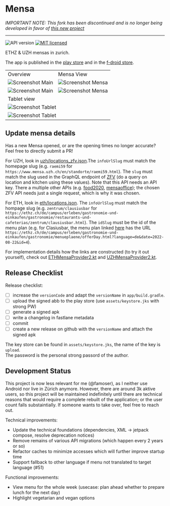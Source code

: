 # Mensa

*IMPORTANT NOTE: This fork has been discontinued and is no longer being developed in favor of [this new project](https://github.com/fflopsi/mensa-zh)*

---

![API version](https://img.shields.io/badge/API-21-green.svg)
[![MIT licensed](https://img.shields.io/badge/license-MIT-blue.svg)](./LICENSE) 

ETHZ & UZH mensas in zurich.

The app is published in the [play store](https://play.google.com/store/apps/details?id=ch.famoser.mensa&hl=de_CH) and in the [f-droid store](https://f-droid.org/en/packages/ch.famoser.mensa/).

<table>
    <tbody>
        <tr>
            <td>Overview</td>
            <td>Mensa View</td>
        </tr>
        <tr>
            <td><img src="assets/screenshot_phone_overview_white.png?raw=true" alt="Screenshot Main"></td>
            <td><img src="assets/screenshot_phone_detail_white.png?raw=true" alt="Screenshot Mensa"></td>
        </tr>
        <tr>
            <td><img src="assets/screenshot_phone_overview_black.png?raw=true" alt="Screenshot Main"></td>
            <td><img src="assets/screenshot_phone_detail_black.png?raw=true" alt="Screenshot Mensa"></td>
        </tr>
        <tr>
            <td colspan="2">Tablet view</td>
        </tr>
        <tr>
            <td colspan="2"><img src="assets/screenshot_tablet_white.jpg?raw=true" alt="Screenshot Tablet"></td>
        </tr>
        <tr>
            <td colspan="2"><img src="assets/screenshot_tablet_black.jpg?raw=true" alt="Screenshot Tablet"></td>
        </tr>
    </tbody>
</table>

## Update mensa details

Has a new Mensa opened, or are the opening times no longer accurate? Feel free to directly submit a PR!

For UZH, look in [uzh/locations_zfv.json](./app/src/main/assets/uzh/locations_zfv.json).The `infoUrlSlug` must match the homepage slug (e.g. `raemi59` for `https://www.mensa.uzh.ch/en/standorte/raemi59.html`). The `slug` must match the slug used in the GraphQL endpoint of [ZFV](https://api.zfv.ch/graphql) (do a query on location and kitchen using these values). Note that this API needs an API key. There a multiple other APIs (e.g. [food2020](https://api.app.food2050.ch/), [mensaoffice](`https://api.mensaoffice.de/api/PDF/get/509`)); the chosen ZFV API needs just a single request, which is why it was chosen.

For ETH, look in [eth/locations.json](./app/src/main/assets/eth/locations.json). The `infoUrlSlug` must match the hompage slug (e.g. `zentrum/clausiusbar` for `https://ethz.ch/de/campus/erleben/gastronomie-und-einkaufen/gastronomie/restaurants-und-cafeterias/zentrum/clausiusbar.html`). The `idSlug` must be the id of the menu plan (e.g. for Clasiusbar, the menu plan linked [here](https://ethz.ch/de/campus/erleben/gastronomie-und-einkaufen/gastronomie/menueplaene.html) has the URL `https://ethz.ch/de/campus/erleben/gastronomie-und-einkaufen/gastronomie/menueplaene/offerDay.html?language=de&date=2022-08-22&id=4`).

For implementation details how the links are constructed (to try it out yourself), check out [ETHMensaProvider2.kt](./app/src/main/java/ch/famoser/mensa/services/providers/ETHMensaProvider2.kt) and [UZHMensaProvider2.kt](./app/src/main/java/ch/famoser/mensa/services/providers/UZHMensaProvider2.kt).


## Release Checklist

Release checklist:

- [ ] increase the `versionCode` and adapt the `versionName` in `app/build.gradle`.
- [ ] upload the signed abb to the play store (use `assets/keystore.jks` with strong PW)
- [ ] generate a signed apk
- [ ] write a changelog in fastlane metadata
- [ ] commit
- [ ] create a new release on github with the `versionName` and attach the signed apk

The key store can be found in `assets/keystore.jks`, the name of the key is `upload`.  
The password is the personal strong passord of the author.


## Development Status

This project is now less relevant for me (@famoser), as I neither use Android nor live in Zürich anymore. However, there are around 3k aktive users, so this project will be maintained indefinitely until there are technical reasons that would require a complete rebuilt of the application; or the user count falls substaintially. If someone wants to take over, feel free to reach out.

Technical improvements:
- Update the technical foundations (dependencies, XML -> jetpack compose, resolve deprecation notices)
- Remove remains of various API migrations (which happen every 2 years or so)
- Refactor caches to minimize accesses which will further improve startup time
- Support fallback to other language if menu not translated to target language (#51) 

Functional improvements:
- View menu for the whole week (usecase: plan ahead whether to prepare lunch for the next day)
- Highlight vegetarian and vegan options
